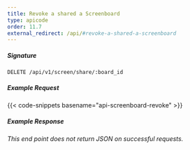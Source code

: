 ```yaml
---
title: Revoke a shared a Screenboard
type: apicode
order: 11.7
external_redirect: /api/#revoke-a-shared-a-screenboard
---
```


##### Signature
`DELETE /api/v1/screen/share/:board_id`
##### Example Request
{{< code-snippets basename="api-screenboard-revoke" >}}
##### Example Response
*This end point does not return JSON on successful requests.*